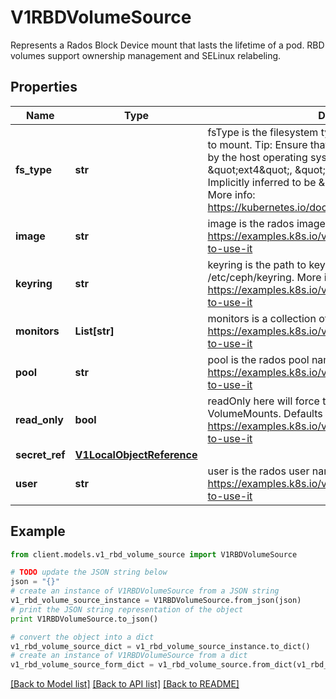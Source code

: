 # V1RBDVolumeSource

Represents a Rados Block Device mount that lasts the lifetime of a pod. RBD volumes support ownership management and SELinux relabeling.

## Properties
Name | Type | Description | Notes
------------ | ------------- | ------------- | -------------
**fs_type** | **str** | fsType is the filesystem type of the volume that you want to mount. Tip: Ensure that the filesystem type is supported by the host operating system. Examples: \&quot;ext4\&quot;, \&quot;xfs\&quot;, \&quot;ntfs\&quot;. Implicitly inferred to be \&quot;ext4\&quot; if unspecified. More info: https://kubernetes.io/docs/concepts/storage/volumes#rbd | [optional] 
**image** | **str** | image is the rados image name. More info: https://examples.k8s.io/volumes/rbd/README.md#how-to-use-it | 
**keyring** | **str** | keyring is the path to key ring for RBDUser. Default is /etc/ceph/keyring. More info: https://examples.k8s.io/volumes/rbd/README.md#how-to-use-it | [optional] 
**monitors** | **List[str]** | monitors is a collection of Ceph monitors. More info: https://examples.k8s.io/volumes/rbd/README.md#how-to-use-it | 
**pool** | **str** | pool is the rados pool name. Default is rbd. More info: https://examples.k8s.io/volumes/rbd/README.md#how-to-use-it | [optional] 
**read_only** | **bool** | readOnly here will force the ReadOnly setting in VolumeMounts. Defaults to false. More info: https://examples.k8s.io/volumes/rbd/README.md#how-to-use-it | [optional] 
**secret_ref** | [**V1LocalObjectReference**](V1LocalObjectReference.md) |  | [optional] 
**user** | **str** | user is the rados user name. Default is admin. More info: https://examples.k8s.io/volumes/rbd/README.md#how-to-use-it | [optional] 

## Example

```python
from client.models.v1_rbd_volume_source import V1RBDVolumeSource

# TODO update the JSON string below
json = "{}"
# create an instance of V1RBDVolumeSource from a JSON string
v1_rbd_volume_source_instance = V1RBDVolumeSource.from_json(json)
# print the JSON string representation of the object
print V1RBDVolumeSource.to_json()

# convert the object into a dict
v1_rbd_volume_source_dict = v1_rbd_volume_source_instance.to_dict()
# create an instance of V1RBDVolumeSource from a dict
v1_rbd_volume_source_form_dict = v1_rbd_volume_source.from_dict(v1_rbd_volume_source_dict)
```
[[Back to Model list]](../README.md#documentation-for-models) [[Back to API list]](../README.md#documentation-for-api-endpoints) [[Back to README]](../README.md)


